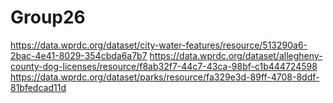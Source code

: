 # Group26
https://data.wprdc.org/dataset/city-water-features/resource/513290a6-2bac-4e41-8029-354cbda6a7b7
https://data.wprdc.org/dataset/allegheny-county-dog-licenses/resource/f8ab32f7-44c7-43ca-98bf-c1b444724598
https://data.wprdc.org/dataset/parks/resource/fa329e3d-89ff-4708-8ddf-81bfedcad11d
